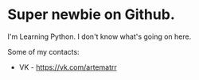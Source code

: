 # Super newbie on Github. 
I'm Learning Python.
I don't know what's going on here.

Some of my contacts: 
* VK - https://vk.com/artematrr

<!--
Жесть
Stepik - https://stepik.org/users/399077535
-->
